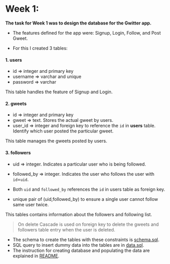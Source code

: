 
# Week 1:

**The task for Week 1 was to design the database for the Gwitter app.**

- The features defined for the app were: Signup, Login, Follow, and Post Gweet.

- For this I created 3 tables:
#### 1. users

- id 		=> integer and primary key
- username  => varchar and unique
- password  => varchar

This table handles the feature of Signup and Login.

#### 2. gweets

- id 	  => integer and primary key
- gweet   => text. Stores the actual gweet by users.
- user_id => integer and foreign key to reference the `id` in **users** table. Identify which user posted the particular gweet.

This table manages the gweets posted by users.

#### 3. followers

- uid => integer. Indicates a particular user who is being followed.
- followed_by => integer. Indicates the user who follows the user with `id`=`uid`.

- Both `uid` and `followed_by` references the `id` in users table as foreign key.
- unique pair of (uid,followed_by) to ensure a single user cannot follow same user twice.


This tables contains information about the followers and following list.


> On delete Cascade is used on foreign key to delete the gweets and followers table entry when the user is deleted.

- The schema to create the tables with these constraints is [schema.sql](../database/schema.sql).
- SQL query to insert dummy data into the tables are in [data.sql](../database/data.sql).
- The instruction for creating database and populating the data are explained in [README](../database/).

